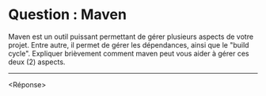 # Question : Maven

Maven est un outil puissant permettant de gérer plusieurs aspects de votre projet. Entre autre, il permet de gérer
les dépendances, ainsi que le "build cycle". Expliquer brièvement comment maven peut vous aider à gérer ces deux (2)
aspects.

---

<Réponse>
